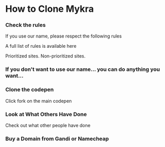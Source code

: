 # How to Clone Mykra

### Check the rules

If you use our name, please respect the following rules

A full list of rules is available here

Prioritized sites. Non-prioritized sites. 

### If you don't want to use our name... you can do anything you want...

### Clone the codepen

Click fork on the main codepen

### Look at What Others Have Done

Check out what other people have done

### Buy a Domain from Gandi or Namecheap

